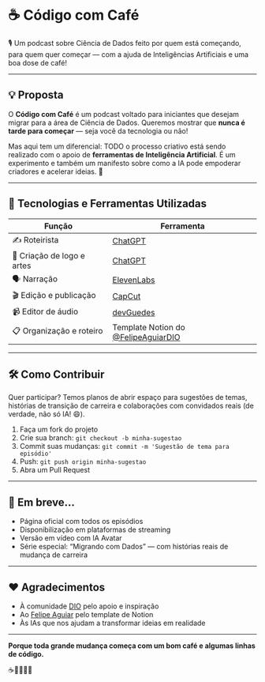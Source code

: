 # ☕ Código com Café

🎙️ Um podcast sobre Ciência de Dados feito por quem está começando, para quem quer começar — com a ajuda de Inteligências Artificiais e uma boa dose de café!

---

## 💡 Proposta

O **Código com Café** é um podcast voltado para iniciantes que desejam migrar para a área de Ciência de Dados. Queremos mostrar que **nunca é tarde para começar** — seja você da tecnologia ou não!

Mas aqui tem um diferencial: TODO o processo criativo está sendo realizado com o apoio de **ferramentas de Inteligência Artificial**. É um experimento e também um manifesto sobre como a IA pode empoderar criadores e acelerar ideias. 🚀

---

## 🧠 Tecnologias e Ferramentas Utilizadas

| Função                      | Ferramenta                                                                 |
|----------------------------|---------------------------------------------------------------------------|
| ✍️ Roteirista               | [ChatGPT](https://openai.com/chatgpt)                                     |
| 🎨 Criação de logo e artes  | [ChatGPT](https://openai.com/chatgpt)                                  |
| 🗣️ Narração                 | [ElevenLabs](https://www.elevenlabs.io/)                                  |
| 🎬 Edição e publicação      | [CapCut](https://www.capcut.com/)                                         |
| 📹 Editor de áudio          | [devGuedes](guedesindev.github.io)                                        |
| 📋 Organização e roteiro    | Template Notion do [@FelipeAguiarDIO](https://www.linkedin.com/in/felipeaguiardio/) |

---

## 🛠️ Como Contribuir

Quer participar? Temos planos de abrir espaço para sugestões de temas, histórias de transição de carreira e colaborações com convidados reais (de verdade, não só IA! 😄).

1. Faça um fork do projeto
2. Crie sua branch: `git checkout -b minha-sugestao`
3. Commit suas mudanças: `git commit -m 'Sugestão de tema para episódio'`
4. Push: `git push origin minha-sugestao`
5. Abra um Pull Request

---

## 📅 Em breve...

- Página oficial com todos os episódios
- Disponibilização em plataformas de streaming
- Versão em vídeo com IA Avatar
- Série especial: “Migrando com Dados” — com histórias reais de mudança de carreira

---

## ❤️ Agradecimentos

- À comunidade [DIO](https://www.dio.me) pelo apoio e inspiração
- Ao [Felipe Aguiar](https://www.linkedin.com/in/felipeaguiardio/) pelo template de Notion
- Às IAs que nos ajudam a transformar ideias em realidade

---

**Porque toda grande mudança começa com um bom café e algumas linhas de código.**

☕👩‍💻👨‍💻
